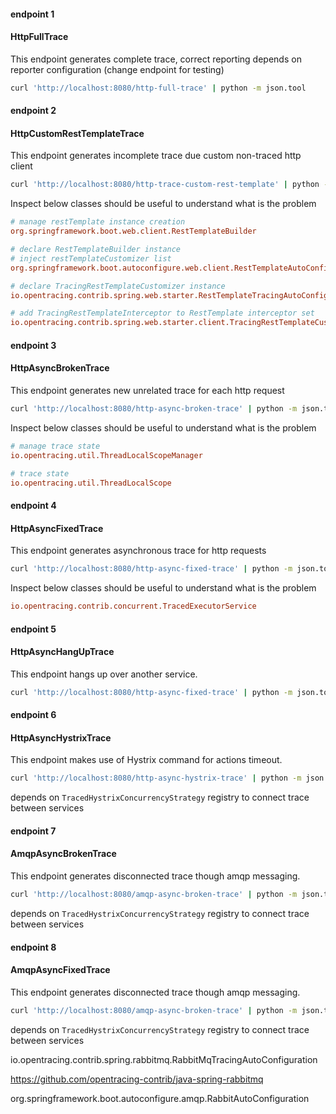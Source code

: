 #### endpoint 1 
#### HttpFullTrace

This endpoint generates complete trace, correct reporting depends on reporter configuration (change endpoint for testing)

```sh
curl 'http://localhost:8080/http-full-trace' | python -m json.tool
```

#### endpoint 2 
#### HttpCustomRestTemplateTrace

This endpoint generates incomplete trace due custom non-traced http client

```sh
curl 'http://localhost:8080/http-trace-custom-rest-template' | python -m json.tool
```

Inspect below classes should be useful to understand what is the problem 

```ini
# manage restTemplate instance creation
org.springframework.boot.web.client.RestTemplateBuilder

# declare RestTemplateBuilder instance
# inject restTemplateCustomizer list
org.springframework.boot.autoconfigure.web.client.RestTemplateAutoConfiguration

# declare TracingRestTemplateCustomizer instance
io.opentracing.contrib.spring.web.starter.RestTemplateTracingAutoConfiguration

# add TracingRestTemplateInterceptor to RestTemplate interceptor set
io.opentracing.contrib.spring.web.starter.client.TracingRestTemplateCustomizer
```

#### endpoint 3
#### HttpAsyncBrokenTrace

This endpoint generates new unrelated trace for each http request

```sh
curl 'http://localhost:8080/http-async-broken-trace' | python -m json.tool
```

Inspect below classes should be useful to understand what is the problem 

```ini
# manage trace state
io.opentracing.util.ThreadLocalScopeManager

# trace state
io.opentracing.util.ThreadLocalScope
```

#### endpoint 4 
#### HttpAsyncFixedTrace

This endpoint generates asynchronous trace for http requests

```sh
curl 'http://localhost:8080/http-async-fixed-trace' | python -m json.tool
```

Inspect below classes should be useful to understand what is the problem 

```ini
io.opentracing.contrib.concurrent.TracedExecutorService
```


#### endpoint 5 
#### HttpAsyncHangUpTrace

This endpoint hangs up over another service. 

```sh
curl 'http://localhost:8080/http-async-fixed-trace' | python -m json.tool
```

#### endpoint 6 
#### HttpAsyncHystrixTrace

This endpoint makes use of Hystrix command for actions timeout. 

```sh
curl 'http://localhost:8080/http-async-hystrix-trace' | python -m json.tool
```

depends on `TracedHystrixConcurrencyStrategy` registry to connect trace between services

#### endpoint 7 
#### AmqpAsyncBrokenTrace

This endpoint generates disconnected trace though amqp messaging. 

```sh
curl 'http://localhost:8080/amqp-async-broken-trace' | python -m json.tool
```

depends on `TracedHystrixConcurrencyStrategy` registry to connect trace between services


#### endpoint 8 
#### AmqpAsyncFixedTrace


This endpoint generates disconnected trace though amqp messaging. 

```sh
curl 'http://localhost:8080/amqp-async-broken-trace' | python -m json.tool
```

depends on `TracedHystrixConcurrencyStrategy` registry to connect trace between services

io.opentracing.contrib.spring.rabbitmq.RabbitMqTracingAutoConfiguration

https://github.com/opentracing-contrib/java-spring-rabbitmq

org.springframework.boot.autoconfigure.amqp.RabbitAutoConfiguration





